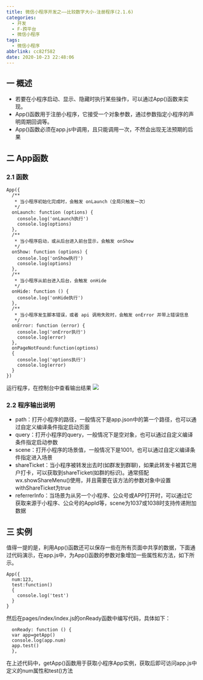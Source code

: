 ```yaml
---
title: 微信小程序开发之——比较数字大小-注册程序(2.1.6)
categories:
  - 开发
  - F-跨平台
  - 微信小程序
tags:
  - 微信小程序
abbrlink: cc82f582
date: 2020-10-23 22:48:06
---
```

## 一 概述

* 若要在小程序启动、显示、隐藏时执行某些操作，可以通过App()函数来实现。
* App()函数用于注册小程序，它接受一个对象参数，通过参数指定小程序的声明周期回调等。
* App()函数必须在app.js中调用，且只能调用一次，不然会出现无法预期的后果

<!--more-->

## 二 App函数

### 2.1 函数

```
App({
  /**
   * 当小程序初始化完成时，会触发 onLaunch（全局只触发一次）
   */
  onLaunch: function (options) {
    console.log('onLaunch执行')
    console.log(options)
  },
  /**
   * 当小程序启动，或从后台进入前台显示，会触发 onShow
   */
  onShow: function (options) {
    console.log('onShow执行')
    console.log(options)
  },
  /**
   * 当小程序从前台进入后台，会触发 onHide
   */
  onHide: function () {
    console.log('onHide执行')
  },
  /**
   * 当小程序发生脚本错误，或者 api 调用失败时，会触发 onError 并带上错误信息
   */
  onError: function (error) {
    console.log('onError执行')
    console.log(error) 
  },
  onPageNotFound:function(options)
  {
    console.log('options执行')
    console.log(error) 
  }
})
```
运行程序，在控制台中查看输出结果
![][1]

### 2.2 程序输出说明

* path：打开小程序的路径，一般情况下是app.json中的第一个路径，也可以通过自定义编译条件指定启动页面
* query：打开小程序的query，一般情况下是空对象，也可以通过自定义编译条件指定启动参数
* scene：打开小程序的场景值，一般情况下是1001，也可以通过自定义编译条件指定进入场景
* shareTicket：当小程序被转发出去时(如群发到群聊)，如果此转发卡被其它用户打卡，可以获取到shareTicket(如群的标识)。通常搭配wx.showShareMenu()使用，并且需要在该方法的参数对象中设置withShareTicket为true
* referrerInfo：当场景为从另一个小程序、公众号或APP打开时，可以通过它获取来源于小程序、公众号的AppId等，scene为1037或1038时支持传递附加数据

## 三 实例

值得一提的是，利用App()函数还可以保存一些在所有页面中共享的数据，下面通过代码演示，在app.js中，为App()函数的参数对象增加一些属性和方法，如下所示。

```
App({
  num:123,
  test:function()
  {
    console.log('test')
  }
}
```

然后在pages/index/index.js的onReady函数中编写代码，具体如下：

```
  onReady: function () {
  var app=getApp()
  console.log(app.num)
  app.test()
  },
```

在上述代码中，getApp()函数用于获取小程序App实例，获取后即可访问app.js中定义的num属性和test()方法

[1]:https://fastly.jsdelivr.net/gh/PGzxc/CDN@master/blog-wechat/wechat-project-compare-app-start-view.png